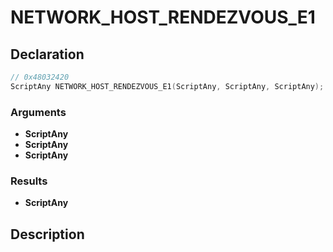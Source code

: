 # NETWORK_HOST_RENDEZVOUS_E1

## Declaration
```cpp
// 0x48032420
ScriptAny NETWORK_HOST_RENDEZVOUS_E1(ScriptAny, ScriptAny, ScriptAny);
```

### Arguments
- **ScriptAny**
- **ScriptAny**
- **ScriptAny**

### Results
- **ScriptAny**

## Description
